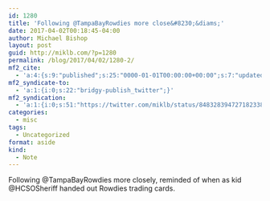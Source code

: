 ```yaml
---
id: 1280
title: 'Following @TampaBayRowdies more close&#8230;&diams;'
date: 2017-04-02T00:18:45-04:00
author: Michael Bishop
layout: post
guid: http://miklb.com/?p=1280
permalink: /blog/2017/04/02/1280-2/
mf2_cite:
  - 'a:4:{s:9:"published";s:25:"0000-01-01T00:00:00+00:00";s:7:"updated";s:25:"0000-01-01T00:00:00+00:00";s:8:"category";a:1:{i:0;s:0:"";}s:6:"author";a:0:{}}'
mf2_syndicate-to:
  - 'a:1:{i:0;s:22:"bridgy-publish_twitter";}'
mf2_syndication:
  - 'a:1:{i:0;s:51:"https://twitter.com/miklb/status/848328394727182338";}'
categories:
  - misc
tags:
  - Uncategorized
format: aside
kind:
  - Note
---
```

Following @TampaBayRowdies more closely, reminded of when as kid @HCSOSheriff handed out Rowdies trading cards.